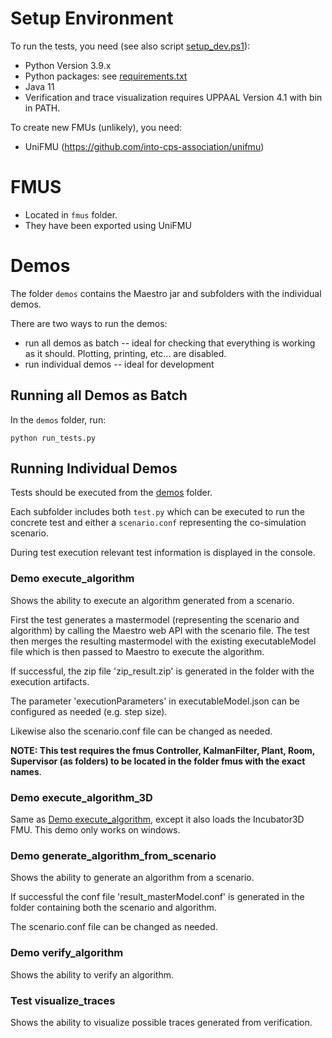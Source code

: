 # Setup Environment

To run the tests, you need (see also script [setup_dev.ps1](demos/setup_dev.ps1)):
- Python Version 3.9.x
- Python packages: see [requirements.txt](./demos/requirements.txt)
- Java 11
- Verification and trace visualization requires UPPAAL Version 4.1 with bin in PATH.

To create new FMUs (unlikely), you need:
- UniFMU (https://github.com/into-cps-association/unifmu)

# FMUS
 - Located in `fmus` folder.
 - They have been exported using UniFMU

# Demos

The folder `demos` contains the Maestro jar and subfolders with the individual demos.

There are two ways to run the demos: 
- run all demos as batch -- ideal for checking that everything is working as it should. Plotting, printing, etc... are disabled.
- run individual demos -- ideal for development

## Running all Demos as Batch

In the `demos` folder, run:
```
python run_tests.py
```

## Running Individual Demos

Tests should be executed from the [demos](./demos) folder.

Each subfolder includes both `test.py` which can be executed to run the concrete test and either a `scenario.conf` representing the co-simulation scenario.

During test execution relevant test information is displayed in the console.

### Demo execute_algorithm

Shows the ability to execute an algorithm generated from a scenario.

First the test generates a mastermodel (representing the scenario and algorithm) by calling the Maestro web API with the scenario file. 
The test then merges the resulting mastermodel with the existing executableModel file which is then passed to Maestro to execute the algorithm.

If successful, the zip file 'zip_result.zip' is generated in the folder with the execution artifacts.

The parameter 'executionParameters' in executableModel.json can be configured as needed (e.g. step size).

Likewise also the scenario.conf file can be changed as needed.

__NOTE: This test requires the fmus Controller, KalmanFilter, Plant, Room, Supervisor (as folders) to be located in the folder fmus with the exact names__.

### Demo execute_algorithm_3D

Same as [Demo execute_algorithm](#demo-execute_algorithm), except it also loads the Incubator3D FMU.
This demo only works on windows.

### Demo generate_algorithm_from_scenario

Shows the ability to generate an algorithm from a scenario.

If successful the conf file 'result_masterModel.conf' is generated in the folder containing both the scenario and algorithm.

The scenario.conf file can be changed as needed.

### Demo verify_algorithm

Shows the ability to verify an algorithm.

### Test visualize_traces

Shows the ability to visualize possible traces generated from verification.
